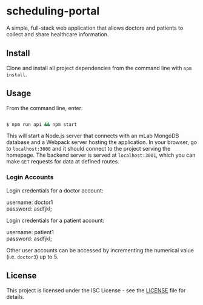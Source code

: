 # scheduling-portal

A simple, full-stack web application that allows doctors and patients to collect and share healthcare information.

## Install

Clone and install all project dependencies from the command line with `npm install`.

## Usage

From the command line, enter:

```bash

$ npm run api && npm start

```

This will start a Node.js server that connects with an mLab MongoDB database and a Webpack server hosting the application. In your browser, go to `localhost:3000` and it should connect to the project serving the homepage. The backend server is served at `localhost:3001`, which you can make `GET` requests for data at defined routes.

### Login Accounts

Login credentials for a doctor account:

username: doctor1 <br /> password: asdfjkl;

Login credentials for a patient account:

username: patient1 <br /> password: asdfjkl;

Other user accounts can be accessed by incrementing the numerical value (i.e. `doctor3`) up to 5.

## License

This project is licensed under the ISC License - see the [LICENSE](LICENSE) file for details.
